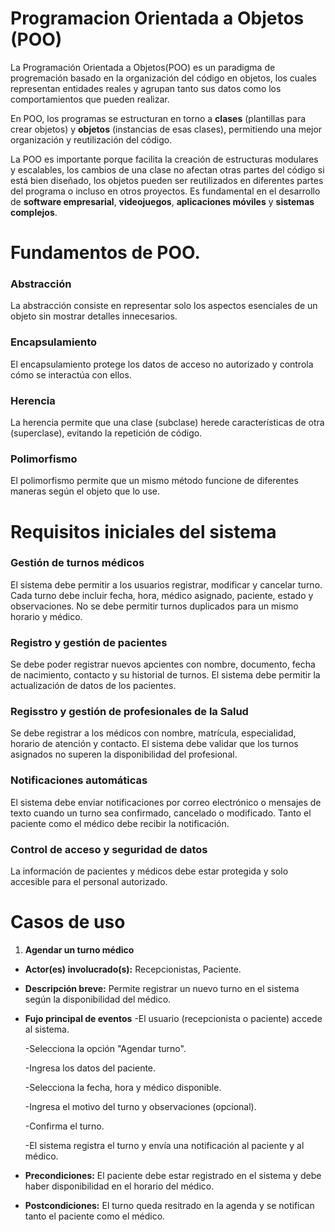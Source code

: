 # Programacion Orientada a Objetos (POO)
La Programación Orientada a Objetos(POO) es un paradigma de progremación basado en la organización del código en objetos, los cuales representan entidades reales y agrupan tanto sus datos como los comportamientos que pueden realizar.

En POO, los programas se estructuran en torno a **clases** (plantillas para crear objetos) y **objetos** (instancias de esas clases), permitiendo una mejor organización y reutilización del código.

La POO es importante porque facilita la creación de estructuras modulares y escalables, los cambios de una clase no afectan otras partes del código si está bien diseñado, los objetos pueden ser reutilizados
en diferentes partes del programa o incluso en otros proyectos. Es fundamental en el desarrollo de **software empresarial**, **videojuegos**, **aplicaciones móviles** y **sistemas complejos**.

# Fundamentos de POO.
### **Abstracción**
La abstracción consiste en representar solo los aspectos esenciales de un objeto sin mostrar detalles innecesarios.

### **Encapsulamiento**
El encapsulamiento protege los datos de acceso no autorizado y controla cómo se interactúa con ellos.

### **Herencia**
La herencia permite que una clase (subclase) herede características de otra (superclase), evitando la repetición de código.

### **Polimorfismo**
El polimorfismo permite que un mismo método funcione de diferentes maneras según el objeto que lo use.

# Requisitos iniciales del sistema
### **Gestión de turnos médicos**
El sistema debe permitir a los usuarios registrar, modificar y cancelar turno. Cada turno debe incluir fecha, hora, médico asignado, paciente, estado y observaciones. No se debe permitir turnos duplicados para un mismo horario y médico.

### **Registro y gestión de pacientes**
Se debe poder registrar nuevos apcientes con nombre, documento, fecha de nacimiento, contacto y su historial de turnos. El sistema debe permitir la actualización de datos de los pacientes.

### **Regisstro y gestión de profesionales de la Salud**
Se debe registrar a los médicos con nombre, matrícula, especialidad, horario de atención y contacto. El sistema debe validar que los turnos asignados no superen la disponibilidad del profesional.

### **Notificaciones automáticas**
El sistema debe enviar notificaciones por correo electrónico o mensajes de texto cuando un turno sea confirmado, cancelado o modificado. Tanto el paciente como el médico debe recibir la notificación.

### **Control de acceso y seguridad de datos**
La información de pacientes y médicos debe estar protegida y solo accesible para el personal autorizado.

# Casos de uso
1. **Agendar un turno médico**
- **Actor(es) involucrado(s):** Recepcionistas, Paciente.
- **Descripción breve:** Permite registrar un nuevo turno en el sistema según la disponibilidad del médico.
- **Fujo principal de eventos**
   -El usuario (recepcionista o paciente) accede al sistema.
   
   -Selecciona la opción "Agendar turno".
   
   -Ingresa los datos del paciente.
   
   -Selecciona la fecha, hora y médico disponible.
   
   -Ingresa el motivo del turno y observaciones (opcional).
   
   -Confirma el turno.
   
   -El sistema registra el turno y envía una notificación al paciente y al médico.
  
- **Precondiciones:**
El paciente debe estar registrado en el sistema y debe haber disponibilidad en el horario del médico.
- **Postcondiciones:**
El turno queda resitrado en la agenda y se notifican tanto el paciente como el médico.
   


















